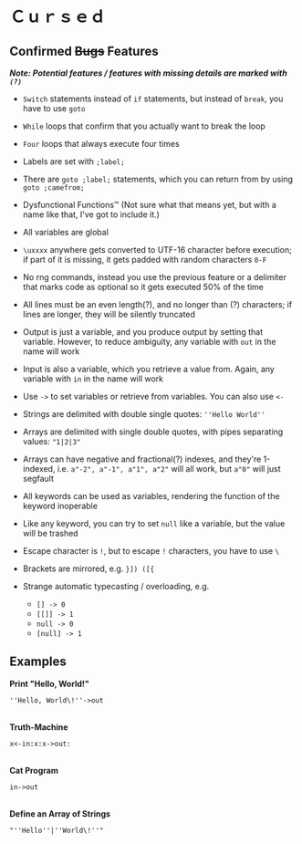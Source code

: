 # Ｃｕｒｓｅｄ

## Confirmed <s>Bugs</s> Features

***Note: Potential features / features with missing details are marked with `(?)`***

* `Switch` statements instead of `if` statements, but instead of `break`, you have to use `goto`
* `While` loops that confirm that you actually want to break the loop
* `Four` loops that always execute four times
* Labels are set with `;label;`
* There are `goto ;label;` statements, which you can return from by using `goto ;camefrom;`
* Dysfunctional Functions™ (Not sure what that means yet, but with a name like that, I've got to include it.)
* All variables are global
* `\uxxxx` anywhere gets converted to UTF-16 character before execution; if part of it is missing, it gets padded with random characters `0-F`
* No rng commands, instead you use the previous feature or a delimiter that marks code as optional so it gets executed 50% of the time
* All lines must be an even length(?), and no longer than (?) characters; if lines are longer, they will be silently truncated
* Output is just a variable, and you produce output by setting that variable. However, to reduce ambiguity, any variable with `out` in the name will work
* Input is also a variable, which you retrieve a value from. Again, any variable with `in` in the name will work
* Use `->` to set variables or retrieve from variables. You can also use `<-`
* Strings are delimited with double single quotes: `''Hello World''`
* Arrays are delimited with single double quotes, with pipes separating values: `"1|2|3"`
* Arrays can have negative and fractional(?) indexes, and they're 1-indexed, i.e. `a"-2", a"-1", a"1", a"2"` will all work, but `a"0"` will just segfault
* All keywords can be used as variables, rendering the function of the keyword inoperable
* Like any keyword, you can try to set `null` like a variable, but the value will be trashed
* Escape character is `!`, but to escape `!` characters, you have to use `\`
* Brackets are mirrored, e.g. `}]) ([{`

* Strange automatic typecasting / overloading, e.g.
	* `[] -> 0`
	* `[[]] -> 1`
	* `null -> 0`
	* `[null] -> 1`

## Examples

**Print "Hello, World!"**

`''Hello, World\!''->out`<br><br>

**Truth-Machine**

`x<-in:x:x->out:`<br><br>

**Cat Program**

`in->out`<br><br>

**Define an Array of Strings**

`"''Hello''|''World\!''"`


















<!-- Not a rickroll: https://www.youtube.com/watch?v=EjtBZhRiKeI -->
